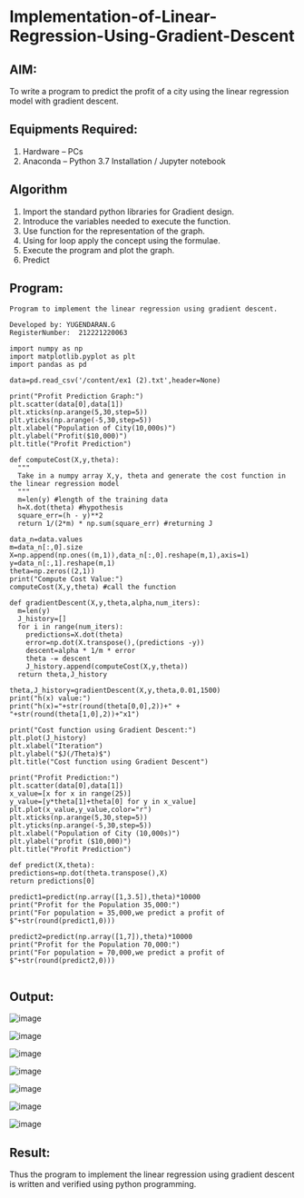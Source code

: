 # Implementation-of-Linear-Regression-Using-Gradient-Descent

## AIM:
To write a program to predict the profit of a city using the linear regression model with gradient descent.

## Equipments Required:
1. Hardware – PCs
2. Anaconda – Python 3.7 Installation / Jupyter notebook

## Algorithm
1. Import the standard python libraries for Gradient design.
2. Introduce the variables needed to execute the function.
3. Use function for the representation of the graph.
4. Using for loop apply the concept using the formulae.
5. Execute the program and plot the graph.
6. Predict 
## Program:
```
Program to implement the linear regression using gradient descent.

Developed by: YUGENDARAN.G
RegisterNumber:  212221220063

import numpy as np
import matplotlib.pyplot as plt
import pandas as pd

data=pd.read_csv('/content/ex1 (2).txt',header=None)

print("Profit Prediction Graph:")
plt.scatter(data[0],data[1])
plt.xticks(np.arange(5,30,step=5))
plt.yticks(np.arange(-5,30,step=5))
plt.xlabel("Population of City(10,000s)")
plt.ylabel("Profit($10,000)")
plt.title("Profit Prediction")

def computeCost(X,y,theta):
  """
  Take in a numpy array X,y, theta and generate the cost function in the linear regression model
  """
  m=len(y) #length of the training data
  h=X.dot(theta) #hypothesis
  square_err=(h - y)**2
  return 1/(2*m) * np.sum(square_err) #returning J

data_n=data.values
m=data_n[:,0].size
X=np.append(np.ones((m,1)),data_n[:,0].reshape(m,1),axis=1)
y=data_n[:,1].reshape(m,1)
theta=np.zeros((2,1))
print("Compute Cost Value:")
computeCost(X,y,theta) #call the function

def gradientDescent(X,y,theta,alpha,num_iters):
  m=len(y)
  J_history=[]
  for i in range(num_iters):
    predictions=X.dot(theta)
    error=np.dot(X.transpose(),(predictions -y))
    descent=alpha * 1/m * error
    theta -= descent
    J_history.append(computeCost(X,y,theta))
  return theta,J_history
  
theta,J_history=gradientDescent(X,y,theta,0.01,1500)
print("h(x) value:")
print("h(x)="+str(round(theta[0,0],2))+" + "+str(round(theta[1,0],2))+"x1")
  
print("Cost function using Gradient Descent:")
plt.plot(J_history)
plt.xlabel("Iteration")
plt.ylabel("$J(/Theta)$")
plt.title("Cost function using Gradient Descent")

print("Profit Prediction:")
plt.scatter(data[0],data[1])
x_value=[x for x in range(25)]
y_value=[y*theta[1]+theta[0] for y in x_value]
plt.plot(x_value,y_value,color="r")
plt.xticks(np.arange(5,30,step=5))
plt.yticks(np.arange(-5,30,step=5))
plt.xlabel("Population of City (10,000s)")
plt.ylabel("profit ($10,000)")  
plt.title("Profit Prediction")
  
def predict(X,theta):
predictions=np.dot(theta.transpose(),X)
return predictions[0]
  
predict1=predict(np.array([1,3.5]),theta)*10000
print("Profit for the Population 35,000:")
print("For population = 35,000,we predict a profit of $"+str(round(predict1,0)))
  
predict2=predict(np.array([1,7]),theta)*10000
print("Profit for the Population 70,000:")
print("For population = 70,000,we predict a profit of $"+str(round(predict2,0)))
  
```

## Output:
![image](https://user-images.githubusercontent.com/128135616/229772505-9b5e215a-7f9b-4d6a-9c13-83b256c03adb.png)

![image](https://user-images.githubusercontent.com/128135616/229774601-64bf84fa-7c0a-4d97-bf6a-fc72006784fd.png)

![image](https://user-images.githubusercontent.com/128135616/229775286-32cdf640-cddd-4d35-8162-2d864570c1c5.png)

![image](https://user-images.githubusercontent.com/128135616/229775868-28b0321d-38fc-4451-8a09-d6a3868c3fb4.png)

![image](https://user-images.githubusercontent.com/128135616/229776490-eb092d8b-bb7e-4918-8922-fe4c52f2c591.png)

![image](https://user-images.githubusercontent.com/128135616/229779038-4297305d-4597-4c14-b0a4-50784db2dba5.png)

![image](https://user-images.githubusercontent.com/128135616/229779544-1caedee5-4230-48e0-b303-b33f2f9ce8b1.png)






## Result:
Thus the program to implement the linear regression using gradient descent is written and verified using python programming.
